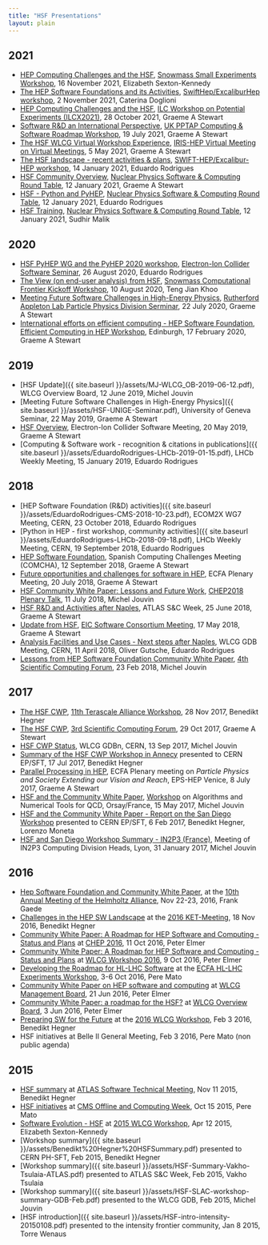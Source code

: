 ```yaml
---
title: "HSF Presentations"
layout: plain
---
```


## 2021

* [HEP Computing Challenges and the HSF](https://indico.physics.lbl.gov/event/1756/contributions/6247/), [Snowmass Small Experiments Workshop](https://indico.physics.lbl.gov/event/1756/), 16 November 2021, Elizabeth Sexton-Kennedy
* [The HEP Software Foundations and its Activities](https://indico.cern.ch/event/1033028/contributions/4551806/attachments/2337826/3985074/20211102%20-%20SwiftHEP_Excalibur%20-%20HSF-6.pdf), [SwiftHep/ExcaliburHep workshop](https://indico.cern.ch/event/1033028/), 2 November 2021, Caterina Doglioni
* [HEP Computing Challenges and the HSF](https://agenda.linearcollider.org/event/9211/contributions/49168/), [ILC Workshop on Potential Experiments (ILCX2021)](https://agenda.linearcollider.org/event/9211/), 28 October 2021, Graeme A Stewart
* [Software R&D an International Perspective](https://indico.stfc.ac.uk/event/331/contributions/2168/attachments/667/1172/PPTAP%20Workshop%202021%20-%20International%20R%26D.pdf), [UK PPTAP Computing & Software Roadmap Workshop](https://indico.stfc.ac.uk/event/331/), 19 July 2021, Graeme A Stewart
* [The HSF WLCG Virtual Workshop Experience](https://indico.cern.ch/event/1026363/contributions/4309486/), [IRIS-HEP Virtual Meeting on Virtual Meetings](https://indico.cern.ch/event/1026363/), 5 May 2021, Graeme A Stewart
* [The HSF landscape - recent activities &amp; plans](https://indico.cern.ch/event/976081/contributions/4149153/attachments/2171368/3665976/EduardoRodrigues_2021-01-14_SWIFT-HEP.pdf), [SWIFT-HEP/Excalibur-HEP workshop](https://indico.cern.ch/event/976081/), 14 January 2021, Eduardo Rodrigues
* [HSF Community Overview](https://indico.jlab.org/event/420/contributions/7595/attachments/6350/8412/HSF%20Roundtable%202021-01.pdf), [Nuclear Physics Software &amp; Computing Round Table](https://indico.jlab.org/event/420/), 12 January 2021, Graeme A Stewart
* [HSF - Python and PyHEP](https://indico.jlab.org/event/420/contributions/7596/attachments/6353/8415/EduardoRodrigues-HSF-2021-01-12.pdf), [Nuclear Physics Software &amp; Computing Round Table](https://indico.jlab.org/event/420/), 12 January 2021, Eduardo Rodrigues
* [HSF Training](https://indico.jlab.org/event/420/contributions/7597/attachments/6352/8417/HSF_Training_SoftCompRoundTable_12Jan_2021.pdf), [Nuclear Physics Software &amp; Computing Round Table](https://indico.jlab.org/event/420/), 12 January 2021, Sudhir Malik

## 2020

* [HSF PyHEP WG and the PyHEP 2020 workshop](https://indico.bnl.gov/event/9122/contributions/40797/attachments/30133/47071/EduardoRodrigues_2020-08-26_PyHEP.pdf), [Electron-Ion Collider Software Seminar](https://indico.bnl.gov/event/9122/), 26 August 2020, Eduardo Rodrigues
* [The View (on end-user analysis) from HSF](https://indico.fnal.gov/event/43829/contributions/193756/), [Snowmass Computational Frontier Kickoff Workshop](https://indico.fnal.gov/event/43829/), 10 August 2020, Teng Jian Khoo
* [Meeting Future Software Challenges in High-Energy Physics](https://indico.stfc.ac.uk/event/187/attachments/341/554/RAL_Software_Seminar_Graeme.pdf), [Rutherford
Appleton Lab Particle Physics Division Serminar](https://indico.stfc.ac.uk/event/187/), 22 July 2020, Graeme A Stewart
* [International efforts on efficient computing - HEP Software Foundation](https://indico.ph.ed.ac.uk/event/66/contributions/819/attachments/675/817/ECHEP_HSF_Talk.pdf),
[Efficient Computing in HEP Workshop](https://indico.ph.ed.ac.uk/event/66/), Edinburgh, 17 February 2020, Graeme A Stewart

## 2019

* [HSF Update]({{ site.baseurl }}/assets/MJ-WLCG_OB-2019-06-12.pdf), WLCG Overview Board, 12 June 2019, Michel Jouvin
* [Meeting Future Software Challenges in High-Energy Physics]({{ site.baseurl }}/assets/HSF-UNIGE-Seminar.pdf), University of Geneva Seminar,
  22 May 2019, Graeme A Stewart
* [HSF Overview](https://agenda.infn.it/event/17249/contributions/89882/attachments/63230/76128/HSF_Electron_Ion_Consortium_Talk.pdf), Electron-Ion Collider Software Meeting, 20 May 2019, Graeme A Stewart
* [Computing & Software work - recognition & citations in publications]({{ site.baseurl }}/assets/EduardoRodrigues-LHCb-2019-01-15.pdf), LHCb Weekly Meeting, 15 January 2019, Eduardo Rodrigues

## 2018

* [HEP Software Foundation (R&D) activities]({{ site.baseurl }}/assets/EduardoRodrigues-CMS-2018-10-23.pdf), ECOM2X WG7 Meeting, CERN, 23 October 2018, Eduardo Rodrigues
* [Python in HEP - first workshop, community activities]({{ site.baseurl }}/assets/EduardoRodrigues-LHCb-2018-09-18.pdf), LHCb Weekly Meeting, CERN, 19 September 2018, Eduardo Rodrigues
* [HEP Software Foundation](https://indico.ific.uv.es/event/3438/contributions/9763/attachments/6464/7304/COMCHA_HSF_Presentation.pdf), Spanish Computing Challenges Meeting (COMCHA), 12 September 2018, Graeme A Stewart
* [Future opportunities and challenges for software in HEP](https://indico.cern.ch/event/730568/contributions/3011127/attachments/1690167/2719313/Software-Opportunities-and-Challenges.pdf), ECFA Plenary Meeting, 20 July 2018, Graeme A Stewart
* [HSF Community White Paper: Lessons and Future Work](https://indico.cern.ch/event/587955/contributions/3012294/attachments/1681524/2708636/CHEP18_-_CWP_Lessons_and_Future_Work.pdf), [CHEP2018 Plenary Talk](https://indico.cern.ch/event/587955/timetable/#20180711), 11 July 2018, Michel Jouvin
* [HSF R&D and Activities after Naples](https://indico.cern.ch/event/740548/attachments/1676548/2692723/HSF_RD_and_Activities.pdf), ATLAS S&C Week, 25 June 2018, Graeme A Stewart
* [Update from HSF](https://www.jlab.org/indico/event/264/session/8/contribution/19/material/slides/0.pdf), [EIC Software Consortium Meeting](https://www.jlab.org/indico/event/264/other-view?view=standard), 17 May 2018, Graeme A Stewart
* [Analysis Facilities and Use Cases - Next steps after Naples](https://indico.cern.ch/event/651352/contributions/2960311/attachments/1631159/2600427/2018-04-11_GDB-CERN_EduardoRodrigues.pdf), WLCG GDB Meeting, CERN, 11 April 2018, Oliver Gutsche, Eduardo Rodrigues
* [Lessons from HEP Software Foundation Community White Paper](https://indico.cern.ch/event/702775/contributions/2882384/attachments/1597819/2547448/HEP-Computing-After-CWP.pdf), [4th Scientific Computing Forum](https://indico.cern.ch/event/702775/), 23 Feb 2018, Michel Jouvin

## 2017

* [The HSF CWP](https://indico.desy.de/indico/event/18681/session/8/contribution/114/material/slides/0.pdf), [11th Terascale Alliance Workshop](https://indico.desy.de/indico/event/18681/), 28 Nov 2017, Benedikt Hegner
* [The HSF CWP](https://indico.cern.ch/event/663273/contributions/2708178/attachments/1545100/2431717/HSF-CWP-Roadmap.pdf), [3rd Scientific Computing Forum](https://indico.cern.ch/event/663273/), 29 Oct 2017, Graeme A Stewart
* [HSF CWP Status](https://indico.cern.ch/event/578990/contributions/2720743/attachments/1522280/2381911/CWP_Status_-_GDB_20170913.pdf), WLCG GDBn, CERN, 13 Sep 2017, Michel Jouvin
* [Summary of the HSF CWP Workshop in Annecy](https://indico.cern.ch/event/651834/contributions/2652777/attachments/1493614/2322911/HSF2017AnnecySummary.pdf) presented to CERN EP/SFT, 17 Jul 2017, Benedikt Hegner
* [Parallel Processing in HEP](https://indico.cern.ch/event/466934/contributions/2524830/attachments/1490098/2315783/hep-parallel-v3.pdf), ECFA Plenary meeting on *Particle Physics and Society Extending our Vision and Reach*, EPS-HEP Venice, 8 July 2017, Graeme A Stewart
* [HSF and the Community White Paper](https://indico.lal.in2p3.fr/event/3473/session/1/contribution/2/material/slides/0.pdf), [Workshop](https://indico.lal.in2p3.fr/event/3473/timetable/#20170515.detailed) on Algorithms and Numerical Tools for QCD, Orsay/France, 15 May 2017, Michel Jouvin
* [HSF and the Community White Paper - Report on the San Diego Workshop](https://indico.cern.ch/event/609308/contributions/2456640/attachments/1407318/2150983/HSF_workshopSanDiego.pdf) presented to CERN EP/SFT, 6 Feb 2017, Benedikt Hegner, Lorenzo Moneta
* [HSF and San Diego Workshop Summary - IN2P3 (France)](https://indico.in2p3.fr/event/14075/session/4/contribution/20/material/slides/0.pdf), Meeting of IN2P3 Computing Division Heads, Lyon, 31 January 2017, Michel Jouvin

## 2016

* [Hep Software Foundation and Community White Paper](https://indico.desy.de/getFile.py/access?contribId=17&sessionId=7&resId=0&materialId=slides&confId=15730), at the [10th Annual Meeting of the Helmholtz Alliance](https://indico.desy.de/conferenceOtherViews.py?view=standard&confId=15730), Nov 22-23, 2016, Frank Gaede
* [Challenges in the HEP SW Landscape](https://indico.desy.de/getFile.py/access?contribId=10&resId=0&materialId=1&confId=16073) at the [2016 KET-Meeting](https://indico.desy.de/conferenceDisplay.py?confId=16073), 18 Nov 2016, Benedikt Hegner
* [Community White Paper: A Roadmap for HEP Software and Computing - Status and Plans](https://indico.cern.ch/event/505613/contributions/2323238/attachments/1352966/2043354/20161011-chep-cwp-plenary.pdf) at [CHEP 2016](http://chep2016.org), 11 Oct 2016, Peter Elmer
* [Community White Paper: A Roadmap for HEP Software and Computing - Status and Plans](https://indico.cern.ch/event/555063/contributions/2330979/attachments/1350889/2039355/20161009-wlcg-pre-chep-cwp.pdf) at [WLCG Workshop 2016](https://indico.cern.ch/event/555063/), 9 Oct 2016, Peter Elmer
* [Developing the Roadmap for HL-LHC Software](https://indico.cern.ch/event/524795/contributions/2236597/attachments/1347925/2033396/LHC-Software-Roadmap.pdf)
   at the [ECFA HL-LHC Experiments Workshop](https://indico.cern.ch/event/524795/timetable/), 3-6 Oct 2016, Pere Mato
* [Community White Paper on HEP software and computing](https://indico.cern.ch/event/536788/contributions/2181213/attachments/1295815/1932438/20160621-wlcg-mb-s2i2-hsf-cwp.pdf) at [WLCG Management Board](https://indico.cern.ch/event/536788/), 21 Jun 2016, Peter Elmer
* [Community White Paper: a roadmap for the HSF?](https://indico.cern.ch/event/468475/contributions/2176639/attachments/1284555/1909827/20160603-hsf-community-whitepaper-gdb-overview-board.pdf) at [WLCG Overview Board](https://indico.cern.ch/event/468475/), 3 Jun 2016, Peter Elmer
* [Preparing SW for the Future](https://indico.cern.ch/event/433164/contribution/21/attachments/1221971/1786949/WLCGworkshop2016SW2.pdf) at the [2016 WLCG Workshop](https://indico.cern.ch/event/433164/), Feb 3 2016, Benedikt Hegner
* HSF initiatives at Belle II General Meeting, Feb 3 2016, Pere Mato (non public agenda)

## 2015

* [HSF summary](https://indico.cern.ch/event/395887/session/5/contribution/12/attachments/1185905/1719290/HSF_111115.pdf) at [ATLAS Software Technical Meeting](https://indico.cern.ch/event/395887/other-view?view=standard), Nov 11 2015, Benedikt Hegner
* [HSF initiatives](https://indico.cern.ch/event/454984/contribution/3/attachments/1171114/1690747/HEP_Software_Foundation_HSF__CMS_Meeting_20151015.pdf) at [CMS Offline and Computing Week](https://indico.cern.ch/event/454984/), Oct 15 2015, Pere Mato
* [Software Evolution - HSF](https://indico.cern.ch/event/345619/session/1/contribution/13/attachments/681171/935779/WLCG_HSF.pdf) at [2015 WLCG Workshop](https://indico.cern.ch/event/345619/), Apr 12 2015, Elizabeth Sexton-Kennedy
* [Workshop summary]({{ site.baseurl }}/assets/Benedikt%20Hegner%20HSFSummary.pdf) presented to CERN PH-SFT, Feb 2015, Benedikt Hegner
* [Workshop summary]({{ site.baseurl }}/assets/HSF-Summary-Vakho-Tsulaia-ATLAS.pdf) presented to ATLAS S&C Week, Feb 2015, Vakho Tsulaia
* [Workshop summary]({{ site.baseurl }}/assets/HSF-SLAC-workshop-summary-GDB-Feb.pdf) presented to the WLCG GDB, Feb 2015, Michel Jouvin
* [HSF introduction]({{ site.baseurl }}/assets/HSF-intro-intensity-20150108.pdf) presented to the intensity frontier community, Jan 8 2015, Torre Wenaus
